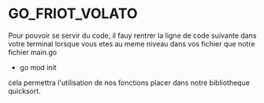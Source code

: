 # GO_FRIOT_VOLATO

Pour pouvoir se servir du code, il fauy rentrer la ligne de code suivante dans votre terminal lorsque vous etes au meme niveau dans vos fichier que notre fichier main.go

- go mod init

cela permettra l'utilisation de nos fonctions placer dans notre bibliotheque quicksort.
